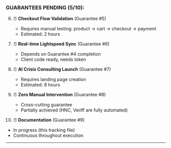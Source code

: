 ### **GUARANTEES PENDING (5/10):**

6. ⏰ **Checkout Flow Validation** (Guarantee #5)
   - Requires manual testing: product → cart → checkout → payment
   - Estimated: 2 hours

7. ⏰ **Real-time Lightspeed Sync** (Guarantee #6)
   - Depends on Guarantee #4 completion
   - Client code ready, needs token

8. ⏰ **AI Crisis Consulting Launch** (Guarantee #7)
   - Requires landing page creation
   - Estimated: 8 hours

9. ⏰ **Zero Manual Intervention** (Guarantee #8)
   - Cross-cutting guarantee
   - Partially achieved (HNC, Veriff are fully automated)

10. ⏰ **Documentation** (Guarantee #9)
   - In progress (this tracking file)
   - Continuous throughout execution

---
